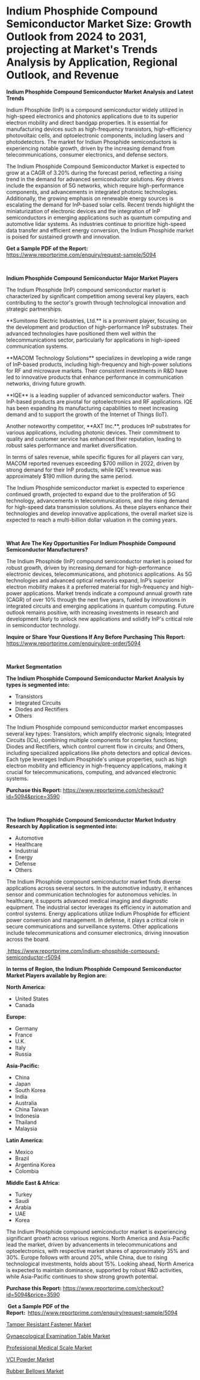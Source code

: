 <p><h1>Indium Phosphide Compound Semiconductor Market Size: Growth Outlook from 2024 to 2031, projecting at Market's Trends Analysis by Application, Regional Outlook, and Revenue</h1></p><p><strong>Indium Phosphide Compound Semiconductor Market Analysis and Latest Trends</strong></p>
<p><p>Indium Phosphide (InP) is a compound semiconductor widely utilized in high-speed electronics and photonics applications due to its superior electron mobility and direct bandgap properties. It is essential for manufacturing devices such as high-frequency transistors, high-efficiency photovoltaic cells, and optoelectronic components, including lasers and photodetectors. The market for Indium Phosphide semiconductors is experiencing notable growth, driven by the increasing demand from telecommunications, consumer electronics, and defense sectors.</p><p>The Indium Phosphide Compound Semiconductor Market is expected to grow at a CAGR of 3.20% during the forecast period, reflecting a rising trend in the demand for advanced semiconductor solutions. Key drivers include the expansion of 5G networks, which require high-performance components, and advancements in integrated photonic technologies. Additionally, the growing emphasis on renewable energy sources is escalating the demand for InP-based solar cells. Recent trends highlight the miniaturization of electronic devices and the integration of InP semiconductors in emerging applications such as quantum computing and automotive lidar systems. As industries continue to prioritize high-speed data transfer and efficient energy conversion, the Indium Phosphide market is poised for sustained growth and innovation.</p></p>
<p><strong>Get a Sample PDF of the Report:&nbsp;</strong> <a href="https://www.reportprime.com/enquiry/request-sample/5094">https://www.reportprime.com/enquiry/request-sample/5094</a></p>
<p>&nbsp;</p>
<p><strong>Indium Phosphide Compound Semiconductor Major Market Players</strong></p>
<p><p>The Indium Phosphide (InP) compound semiconductor market is characterized by significant competition among several key players, each contributing to the sector's growth through technological innovation and strategic partnerships. </p><p>**Sumitomo Electric Industries, Ltd.** is a prominent player, focusing on the development and production of high-performance InP substrates. Their advanced technologies have positioned them well within the telecommunications sector, particularly for applications in high-speed communication systems.</p><p>**MACOM Technology Solutions** specializes in developing a wide range of InP-based products, including high-frequency and high-power solutions for RF and microwave markets. Their consistent investments in R&D have led to innovative products that enhance performance in communication networks, driving future growth.</p><p>**IQE** is a leading supplier of advanced semiconductor wafers. Their InP-based products are pivotal for optoelectronics and RF applications. IQE has been expanding its manufacturing capabilities to meet increasing demand and to support the growth of the Internet of Things (IoT).</p><p>Another noteworthy competitor, **AXT Inc.**, produces InP substrates for various applications, including photonic devices. Their commitment to quality and customer service has enhanced their reputation, leading to robust sales performance and market diversification.</p><p>In terms of sales revenue, while specific figures for all players can vary, MACOM reported revenues exceeding $700 million in 2022, driven by strong demand for their InP products, while IQE's revenue was approximately $190 million during the same period. </p><p>The Indium Phosphide semiconductor market is expected to experience continued growth, projected to expand due to the proliferation of 5G technology, advancements in telecommunications, and the rising demand for high-speed data transmission solutions. As these players enhance their technologies and develop innovative applications, the overall market size is expected to reach a multi-billion dollar valuation in the coming years.</p></p>
<p>&nbsp;</p>
<p><strong>What Are The Key Opportunities For Indium Phosphide Compound Semiconductor Manufacturers?</strong></p>
<p><p>The Indium Phosphide (InP) compound semiconductor market is poised for robust growth, driven by increasing demand for high-performance electronic devices, telecommunications, and photonics applications. As 5G technologies and advanced optical networks expand, InP’s superior electron mobility makes it a preferred material for high-frequency and high-power applications. Market trends indicate a compound annual growth rate (CAGR) of over 10% through the next five years, fueled by innovations in integrated circuits and emerging applications in quantum computing. Future outlook remains positive, with increasing investments in research and development likely to unlock new applications and solidify InP's critical role in semiconductor technology.</p></p>
<p><strong>Inquire or Share Your Questions If Any Before Purchasing This Report:</strong> <a href="https://www.reportprime.com/enquiry/pre-order/5094">https://www.reportprime.com/enquiry/pre-order/5094</a></p>
<p>&nbsp;</p>
<p><strong>Market Segmentation</strong></p>
<p><strong>The Indium Phosphide Compound Semiconductor Market Analysis by types is segmented into:</strong></p>
<p><ul><li>Transistors</li><li>Integrated Circuits</li><li>Diodes and Rectifiers</li><li>Others</li></ul></p>
<p><p>The Indium Phosphide compound semiconductor market encompasses several key types: Transistors, which amplify electronic signals; Integrated Circuits (ICs), combining multiple components for complex functions; Diodes and Rectifiers, which control current flow in circuits; and Others, including specialized applications like photo detectors and optical devices. Each type leverages Indium Phosphide's unique properties, such as high electron mobility and efficiency in high-frequency applications, making it crucial for telecommunications, computing, and advanced electronic systems.</p></p>
<p><strong>Purchase this Report:&nbsp;</strong><a href="https://www.reportprime.com/checkout?id=5094&price=3590">https://www.reportprime.com/checkout?id=5094&price=3590</a></p>
<p>&nbsp;</p>
<p><strong>The Indium Phosphide Compound Semiconductor Market Industry Research by Application is segmented into:</strong></p>
<p><ul><li>Automotive</li><li>Healthcare</li><li>Industrial</li><li>Energy</li><li>Defense</li><li>Others</li></ul></p>
<p><p>The Indium Phosphide compound semiconductor market finds diverse applications across several sectors. In the automotive industry, it enhances sensor and communication technologies for autonomous vehicles. In healthcare, it supports advanced medical imaging and diagnostic equipment. The industrial sector leverages its efficiency in automation and control systems. Energy applications utilize Indium Phosphide for efficient power conversion and management. In defense, it plays a critical role in secure communications and surveillance systems. Other applications include telecommunications and consumer electronics, driving innovation across the board.</p></p>
<p><a href="https://www.reportprime.com/indium-phosphide-compound-semiconductor-r5094">&nbsp;https://www.reportprime.com/indium-phosphide-compound-semiconductor-r5094</a></p>
<p><strong>In terms of Region, the Indium Phosphide Compound Semiconductor Market Players available by Region are:</strong></p>
<p>
    <p> <strong> North America: </strong>
        <ul>
            <li>United States</li>
            <li>Canada</li>
        </ul>
        </p> 
    <p> <strong> Europe: </strong>
        <ul>
            <li>Germany</li>
            <li>France</li>
            <li>U.K.</li>
            <li>Italy</li>
            <li>Russia</li>
        </ul>
        </p> 
    <p> <strong> Asia-Pacific: </strong>
        <ul>
            <li>China</li>
            <li>Japan</li>
            <li>South Korea</li>
            <li>India</li>
            <li>Australia</li>
            <li>China Taiwan</li>
            <li>Indonesia</li>
            <li>Thailand</li>
            <li>Malaysia</li>
        </ul>
        </p> 
    <p> <strong> Latin America: </strong>
        <ul>
            <li>Mexico</li>
            <li>Brazil</li>
            <li>Argentina Korea</li>
            <li>Colombia</li>
        </ul>
        </p> 
    <p> <strong> Middle East & Africa: </strong>
        <ul>
            <li>Turkey</li>
            <li>Saudi</li>
            <li>Arabia</li>
            <li>UAE</li>
            <li>Korea</li>
        </ul>
    </p>
    </p>
<p><p>The Indium Phosphide compound semiconductor market is experiencing significant growth across various regions. North America and Asia-Pacific lead the market, driven by advancements in telecommunications and optoelectronics, with respective market shares of approximately 35% and 30%. Europe follows with around 20%, while China, due to rising technological investments, holds about 15%. Looking ahead, North America is expected to maintain dominance, supported by robust R&D activities, while Asia-Pacific continues to show strong growth potential.</p></p>
<p><strong>Purchase this Report: </strong><a href="https://www.reportprime.com/checkout?id=5094&price=3590">https://www.reportprime.com/checkout?id=5094&price=3590</a></p>
<p>&nbsp;<strong>Get a Sample PDF of the Report:&nbsp;&nbsp;</strong><a href="https://www.reportprime.com/enquiry/request-sample/5094">https://www.reportprime.com/enquiry/request-sample/5094</a></p>
<p><strong></strong></p>
<p><p><a href="https://www.linkedin.com/pulse/why-should-you-invest-tamper-resistant-fastener-market-trends-l20fe?trackingId=8pt4I2ibTvCtXD1tqD71MA%3D%3D">Tamper Resistant Fastener Market</a></p><p><a href="https://www.linkedin.com/pulse/global-gynaecological-examination-table-industry-analysis-wnmde?trackingId=eEIgBWwRRL2Gw02WcP4KLw%3D%3D">Gynaecological Examination Table Market</a></p><p><a href="https://www.linkedin.com/pulse/professional-medical-scale-market-overview-regional-outlook-ndyhe?trackingId=4vhUCnXsQ7u7WvF52UcqvA%3D%3D">Professional Medical Scale Market</a></p><p><a href="https://issuu.com/reportprime-2/docs/vci-powder-market-size-2030.pptx_2cd9379371455b">VCI Powder Market</a></p><p><a href="https://issuu.com/reportprime-2/docs/rubber-bellows-market-size-2030.ppt_b59f3668849ea6">Rubber Bellows Market</a></p></p>
